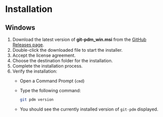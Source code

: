 # Installation

## Windows

1. Download the latest version of **git-pdm_win.msi** from the [GitHub Releases page](https://github.com/Tomb01/git-pdm/releases).
2. Double-click the downloaded file to start the installer.
3. Accept the license agreement.
4. Choose the destination folder for the installation.
5. Complete the installation process.
6. Verify the installation:
   - Open a Command Prompt (`cmd`)
   - Type the following command:

     ```bash
     git pdm version
     ```

   - You should see the currently installed version of `git-pdm` displayed.
